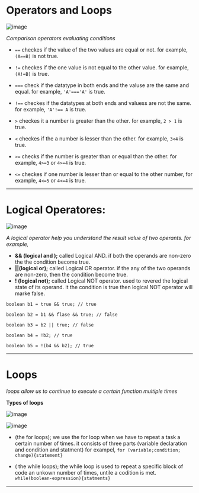 # **Operators and Loops**


![image](https://cdn.educba.com/academy/wp-content/uploads/2020/02/Nested-Loop-in-Java.jpg)

*Comparison operators evaluating conditions*

* ```==``` checkes if the value of the two values are equal or not. for example, ```(A==B)``` is not true.

* ```!=``` checkes if the one value is not equal to the other value. for example, ```(A!=B)``` is true.

* ```===``` check if the datatype in both ends and the valuse are the same and equal. for example, ```'A'==='A'``` is true.

* ```!==``` checkes if the datatypes at both ends and valuess are not the same. for example, ```'A'!== A``` is true.

* ```>``` checkes it a number is greater than the other. for example, ```2 > 1``` is true.

* ```<``` checkes if the a number is lesser than the other. for example, ```3<4``` is true.
* ```>=``` checks if the number is greater than or equal than the other. for example, ```4>=3``` or ```4>=4``` is true.
* ```<=``` checkes if one number is lesser than or equal to the other number, for example, ```4<=5``` or ```4<=4``` is true.
* **

# **Logical Operatores:**

![image](https://www.examtray.com/sites/default/files/2019-06/java-boolean-logical-operators-priotiry-table.jpg)


*A logical operator help you understand the result value of two operants. for example,*

 *  **&& (logical and );** called Logical AND. if both the operands are non-zero the the condition become true.
 * **||(logical or);**  called Logical OR operator. if the any of the two operands are non-zero, then the condition become true. 
* **! (logical not);** called Logical NOT operator. used to revered the logical state of its operand. it the condition is true then logical NOT operator will marke false. 



```boolean b1 = true && true; // true```

```boolean b2 = b1 && flase && true; // false```

```boolean b3 = b2 || true; // false``` 

```boolean b4 = !b2; // true```

```boolean b5 = !(b4 && b2); // true``` 
* **
# Loops
*loops allow us to continue to execute a certain function multiple times*

**Types of loops**

![image](https://media.geeksforgeeks.org/wp-content/uploads/20191108131134/For-Loop.jpg)

![image](https://media.geeksforgeeks.org/wp-content/uploads/20191118164726/While-Loop-GeeksforGeeks.jpg)


* (the for loops); we use the for loop when we have to repeat a task a certain number of times. it consists of three parts (variable declaration and condition and statment) for exampel, ```for (variable;condition; change){statement}``` 

* ( the while loops); the while loop is used to repeat a specific block of code an unkown number of times, untile a codition is met.  ```while(boolean-expression){statments}```
* **
 
